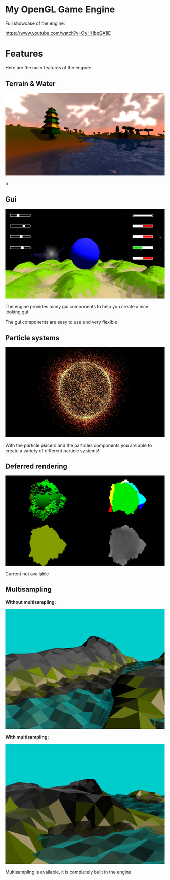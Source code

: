 # My OpenGL Game Engine

Full showcase of the engine:

https://www.youtube.com/watch?v=OyHHbpGA1iE

# Features

Here are the main features of the engine:

## Terrain & Water

<img src="https://github.com/Saar25/Lwjgl/blob/master/docs/Amanecer.png?raw=true" />

a

## Gui

<img src="https://github.com/Saar25/Lwjgl/blob/master/docs/Gui.png?raw=true" />

The engine provides many gui components to help you create a nice looking gui

The gui components are easy to use and very flexible

## Particle systems

<img src="https://github.com/Saar25/Lwjgl/blob/master/docs/Particles.png?raw=true" />

With the particle placers and the particles components you are able to create a variety of different particle systems!

## Deferred rendering

<img src="https://github.com/Saar25/Lwjgl/blob/master/docs/DeferredRendering.png?raw=true" />

Current not available

## Multisampling

**Without multisampling:**

<img src="https://github.com/Saar25/Lwjgl/blob/master/docs/WithoutMultisampling.png?raw=true" />

**With multisampling:**

<img src="https://github.com/Saar25/Lwjgl/blob/master/docs/WithMultisampling.png?raw=true"/>

Multisampling is available, it is completely built in the engine
